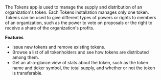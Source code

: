 The Tokens app is used to manage the supply and distribution of an organization's token. Each Tokens installation manages only one token. Tokens can be used to give different types of powers or rights to members of an organization, such as the power to vote on proposals or the right to receive a share of the organization's profits.

**Features**
- Issue new tokens and remove existing tokens.
- Browse a list of all tokenholders and see how tokens are distributed among them.
- Get an at-a-glance view of stats about the token, such as the token name and ticker symbol, the total supply, and whether or not the token is transferable. 
